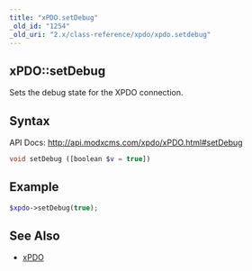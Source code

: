 ```yaml
---
title: "xPDO.setDebug"
_old_id: "1254"
_old_uri: "2.x/class-reference/xpdo/xpdo.setdebug"
---
```


## xPDO::setDebug

Sets the debug state for the XPDO connection.

## Syntax

API Docs: <http://api.modxcms.com/xpdo/xPDO.html#setDebug>

``` php 
void setDebug ([boolean $v = true])
```

## Example

``` php 
$xpdo->setDebug(true);
```

## See Also

- [xPDO](extending-modx/xpdo "xPDO")